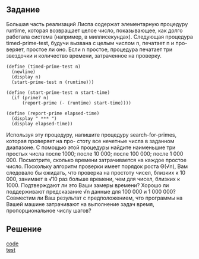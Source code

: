 ## Задание
Большая часть реализаций Лиспа содержат элементарную процедуру runtime, которая возвращает целое число, показывающее, как долго работала система (например, в миллисекундах). Следующая процедура timed-prime-test, будучи вызвана с целым числом n, печатает n и про- веряет, простое ли оно. Если n простое, процедура печатает три звездочки и количество времени, затраченное на проверку.

```
(define (timed-prime-test n)
  (newline)
  (display n)
  (start-prime-test n (runtime)))

(define (start-prime-test n start-time)
  (if (prime? n)
      (report-prime (- (runtime) start-time))))

(define (report-prime elapsed-time)
  (display " *** ")
  (display elapsed-time))
```

Используя эту процедуру, напишите процедуру search-for-primes, которая проверяет на про- стоту все нечетные числа в заданном диапазоне. С помощью этой процедуры найдите наименьшие три простых числа после 1000; после 10 000; после 100 000; после 1 000 000. Посмотрите, сколько времени затрачивается на каждое простое число. Поскольку алгоритм проверки имеет порядок роста Θ(√n), Вам следовало бы ожидать, что проверка на простоту чисел, близких к 10 000, занимает в √10 раз больше времени, чем для чисел, близких к 1000. Подтверждают ли это Ваши замеры времени? Хорошо ли поддерживают предсказание √n данные для 100 000 и 1 000 000? Совместим ли Ваш результат с предположением, что программы на Вашей машине затрачивают на выполнение задач время, пропорциональное числу шагов?

## Решение
[code](../../src/chapter01/solution1_22.rkt)  
[test](../../test/chapter01/test1_22.rkt)
